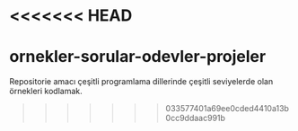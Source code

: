 <<<<<<< HEAD
=======
# ornekler-sorular-odevler-projeler
Repositorie amacı çeşitli programlama dillerinde çeşitli seviyelerde olan örnekleri kodlamak.
>>>>>>> 033577401a69ee0cded4410a13b0cc9ddaac991b
